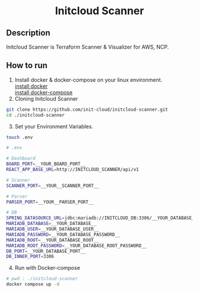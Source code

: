 <div align="center">    
 
# Initcloud Scanner

  
</div>
 
## Description   
Initcloud Scanner is Terraform Scanner & Visualizer for AWS, NCP.


## How to run
1. Install docker & docker-compose on your linux environment.  
    [install docker](https://docs.docker.com/engine/install/ubuntu/)  
    [install docker-compose](https://docs.docker.com/compose/install/linux/)
2. Cloning Initcloud Scanner
```bash
git clone https://github.com/init-cloud/initcloud-scanner.git
cd ./initcloud-scanner
```  
3. Set your Environment Variables. 
```bash
touch .env
```
```bash
# .env

# Dashboard
BOARD_PORT=__YOUR_BOARD_PORT__
REACT_APP_BASE_URL=http://INITCLOUD_SCANNER/api/v1

# Scanner
SCANNER_PORT=__YOUR__SCANNER_PORT__

# Parser
PARSER_PORT=__YOUR__PARSER_PORT__

# DB
SPRING_DATASOURCE_URL=jdbc:mariadb://INITCLOUD_DB:3306/__YOUR_DATABASE__
MARIADB_DATABASE=__YOUR_DATABASE__
MARIADB_USER=__YOUR_DATABASE_USER__
MARIADB_PASSWORD=__YOUR_DATABASE_PASSWORD__
MARIADB_ROOT=__YOUR_DATABASE_ROOT__
MARIADB_ROOT_PASSWORD=__YOUR_DATABASE_ROOT_PASSWORD__
DB_PORT=__YOUR_DATABASE_PORT__
DB_INNER_PORT=3306

```   
4. Run with Docker-compose
```bash
# pwd : ./initcloud-scanner
docker compose up -d
```